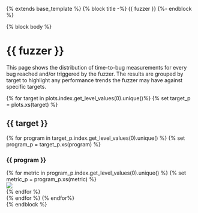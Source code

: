 {% extends base_template %}
{% block title -%}
{{ fuzzer }}
{%- endblock %}

{% block body %}
<div class="section">
    <h1>{{ fuzzer }}</h1>
    <p>
        This page shows the distribution of time-to-bug measurements for every bug reached and/or triggered by the
        fuzzer. The results are grouped by target to highlight any performance trends the fuzzer may have against
        specific targets.
    </p>
{% for target in plots.index.get_level_values(0).unique()%}
    {% set target_p = plots.xs(target) %}
    <h2>{{ target }}</h2>
    {% for program in target_p.index.get_level_values(0).unique() %}
        {% set program_p = target_p.xs(program) %}
        <h3>{{ program }}</h3>
        <div class="row">
        {% for metric in program_p.index.get_level_values(0).unique() %}
            {% set metric_p = program_p.xs(metric) %}
            <div class="col s6">
                <img class="materialboxed responsive-img" src="../{{ metric_p }}">
            </div>
        {% endfor %}
        </div>
    {% endfor %}
{% endfor%}
</div>
{% endblock %}